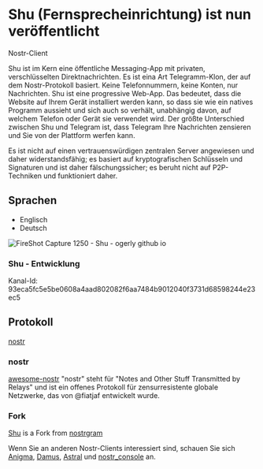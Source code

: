 # Shu (Fernsprecheinrichtung) ist nun veröffentlicht
Nostr-Client

Shu ist im Kern eine öffentliche Messaging-App mit privaten, verschlüsselten Direktnachrichten. Es ist eina Art Telegramm-Klon, der auf dem Nostr-Protokoll basiert. Keine Telefonnummern, keine Konten, nur Nachrichten. Shu ist eine progressive Web-App. Das bedeutet, dass die Website auf Ihrem Gerät installiert werden kann, so dass sie wie ein natives Programm aussieht und sich auch so verhält, unabhängig davon, auf welchem Telefon oder Gerät sie verwendet wird. Der größte Unterschied zwischen Shu und Telegram ist, dass Telegram Ihre Nachrichten zensieren und Sie von der Plattform werfen kann.

Es ist nicht auf einen vertrauenswürdigen zentralen Server angewiesen und daher widerstandsfähig; es basiert auf kryptografischen Schlüsseln und Signaturen und ist daher fälschungssicher; es beruht nicht auf P2P-Techniken und funktioniert daher.


## Sprachen
- Englisch
- Deutsch

![FireShot Capture 1250 - Shu - ogerly github io](https://user-images.githubusercontent.com/1324583/193471716-2886a7d5-b743-4d99-b120-43443fb3f7f5.png)

### Shu - Entwicklung
Kanal-Id: 93eca5fc5e5be0608a4aad802082f6aa7484b9012040f3731d68598244e23ec5


## Protokoll
[nostr](https://github.com/nostr-protocol/nostr) 

### nostr
[awesome-nostr](https://github.com/aljazceru/awesome-nostr)
"nostr" steht für "Notes and Other Stuff Transmitted by Relays" und ist ein offenes Protokoll für zensurresistente globale Netzwerke, das von @fiatjaf entwickelt wurde.

### Fork 
[Shu](https://ogerly.github.io/Shu/) is a Fork from [nostrgram](https://github.com/brilliancebitcoin/nostrgram)

 
Wenn Sie an anderen Nostr-Clients interessiert sind, schauen Sie sich [Anigma](https://anigma.io/), [Damus](https://damus.io/), [Astral](https://astral.ninja/) und [nostr_console](https://github.com/vishalxl/nostr_console) an.
